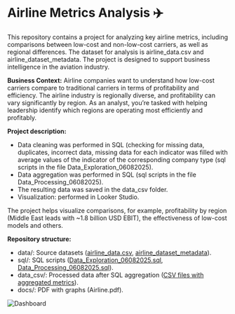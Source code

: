 # Airline Metrics Analysis  ✈️

 This repository contains a project for analyzing key airline metrics, including comparisons between low-cost and non-low-cost carriers, as well as regional differences. 
 The dataset for analysis is airline_data.csv and airline_dataset_metadata. The project is designed to support business intelligence in the aviation industry.    

**Business Context:**
Airline companies want to understand how low-cost carriers compare to traditional carriers in terms of profitability and efficiency.
The airline industry is regionally diverse, and profitability can vary significantly by region. As an analyst, you’re tasked with helping leadership identify which regions are operating most efficiently and profitably.    

**Project description:**
- Data cleaning was performed in SQL (checking for missing data, duplicates, incorrect data, missing data for each indicator was filled with average values of the indicator of the corresponding company type (sql scripts in the file Data_Exploration_06082025).
- Data aggregation was performed in SQL (sql scripts in the file Data_Processing_06082025).
- The resulting data was saved in the data_csv folder.
- Visualization: performed in Looker Studio.

The project helps visualize comparisons, for example, profitability by region (Middle East leads with ~1.8 billion USD EBIT), the effectiveness of low-cost models and others.    

**Repository structure:**
- data/: Source datasets ([airline_data.csv](https://github.com/VasylBihari/Project_Airline_Company/blob/main/airline_data.csv), [airline_dataset_metadata](https://github.com/VasylBihari/Project_Airline_Company/blob/main/airline_dataset_metadata.csv)).
- sql/: SQL scripts ([Data_Exploration_06082025.sql](https://github.com/VasylBihari/Project_Airline_Company/blob/main/sql/Data_Exploration_06082025.sql), [Data_Processing_06082025.sql](https://github.com/VasylBihari/Project_Airline_Company/blob/main/sql/Data_Processing_06082025.sql)).
- data_csv/: Processed data after SQL aggregation ([CSV files with aggregated metrics](https://github.com/VasylBihari/Project_Airline_Company/tree/main/data_csv)).
- docs/: PDF with graphs (Airline.pdf).

![Dashboard]()
